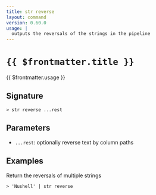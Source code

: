 ```yaml
---
title: str reverse
layout: command
version: 0.60.0
usage: |
  outputs the reversals of the strings in the pipeline
---
```


# `{{ $frontmatter.title }}`

<div style='white-space: pre-wrap;'>{{ $frontmatter.usage }}</div>

## Signature

```> str reverse ...rest```

## Parameters

 -  `...rest`: optionally reverse text by column paths

## Examples

Return the reversals of multiple strings
```shell
> 'Nushell' | str reverse
```
